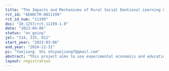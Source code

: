 ```yaml
---
title: "The Impacts and Mechanisms of Rural Social Emotional Learning Classes in China"
rct_id: "AEARCTR-0011199"
rct_id_num: "11199"
doi: "10.1257/rct.11199-1.0"
date: "2023-04-06"
status: "on_going"
jel: "I24, I25, O12"
start_year: "2023-03-06"
end_year: "2024-12-31"
pi: "Yaojiang  Shi shiyaojiang7@gmail.com"
abstract: "This project aims to use experimental economics and educational science to improve students’ social-emotional development in rural areas by conducting social and emotional learning courses in rural primary schools. The project will use randomized controlled trials (RCTs) to evaluate the impact of social-emotional learning (SEL) classes on students’ self-awareness, self-esteem, psychological health, interpersonal relationships, behavior problems, and psychological pressures. In the first treatment arm, rural class teachers (without requirement on psychology background) will be given a 2-day training on SEL every semester and then asked to teach SEL classes to rural students once every week in consecutive semesters. In the second treatment arm, rural teachers and students will receive the same basic treatment (as in treatment group 1). In addition, to motivate and augment the ability of the unskilled rural teachers, teachers from the same county will form a learning group, with 6-7 teachers in each group, and a chief teacher will be elected by group members to supervise and organize discussion on the teaching of SEL courses. The control group will not receive any treatment. This project aims to compare the effects of the two interventions relative to the control group."
layout: registration
---
```


